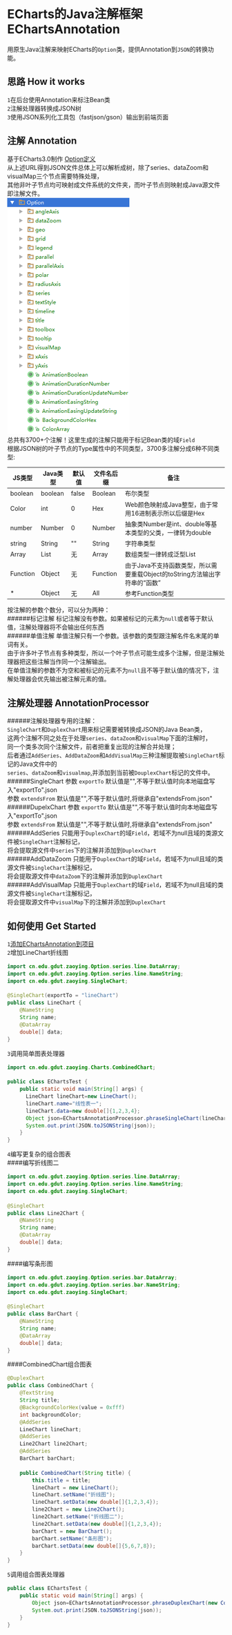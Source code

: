 # ECharts的Java注解框架 EChartsAnnotation
  用原生Java注解来映射ECharts的`Option`类，提供Annotation到`JSON`的转换功能。
  
## 思路 How it works
`1`在后台使用Annotation来标注Bean类  
`2`注解处理器转换成JSON树  
`3`使用JSON系列化工具包（fastjson/gson）输出到前端页面  

## 注解 Annotation
基于ECharts3.0制作
[Option定义](http://echarts.baidu.com/documents/cn/option.json?_v_=1453695515722 "点击下载JSON文件")  
从上述URL得到JSON文件总体上可以解析成树，除了series、dataZoom和visualMap三个节点需要特殊处理，  
其他非叶子节点均可映射成文件系统的文件夹，而叶子节点则映射成Java源文件即注解文件。  
![](/doc/Option_Annotation.png)  
总共有3700+个注解！这里生成的注解只能用于标记Bean类的域`Field`  
根据JSON树的叶子节点的Type属性中的不同类型，3700多注解分成6种不同类型:  

JS类型|Java类型|默认值|文件名后缀|备注
-------|--------|------|----------|----
boolean|boolean|false|Boolean|布尔类型
Color|int|0|Hex|Web颜色映射成Java整型，由于常用16进制表示所以后缀是Hex
number|Number|0|Number|抽象类Number是int、double等基本类型的父类，一律转为double
string|String|""|String|字符串类型
Array|List|无|Array|数组类型一律转成泛型List
Function|Object|无|Function|由于Java不支持函数类型，所以需要重载Object的toString方法输出字符串的“函数”
*|Object|无|All|参考Function类型

按注解的参数个数分，可以分为两种：  
######标记注解
标记注解没有参数。如果被标记的元素为`null`或者等于默认值，注解处理器将不会输出任何东西  
######单值注解
单值注解只有一个参数。该参数的类型跟注解名件名末尾的单词有关。  
由于许多叶子节点有多种类型，所以一个叶子节点可能生成多个注解，但是注解处理器把这些注解当作同一个注解输出。  
在单值注解的参数不为空和被标记的元素不为`null`且不等于默认值的情况下，注解处理器会优先输出被注解元素的值。  
## 注解处理器 AnnotationProcessor
######注解处理器专用的注解：  
`SingleChart`和`DuplexChart`用来标记需要被转换成JSON的Java Bean类，  
这两个注解不同之处在于处理`series`、`dataZoom`和`visualMap`下面的注解时，  
同一个类多次同个注解文件，前者把重复出现的注解合并处理；  
后者通过`AddSeries`、`AddDataZoom`和`AddVisualMap`三种注解提取被`SingleChart`标记的Java文件中的  
`series`、`dataZoom`和`visualmap`,并添加到当前被`DouplexChart`标记的文件中。
######SingleChart
参数 `exportTo` 默认值是"",不等于默认值时向本地磁盘写入"exportTo".json  
参数 `extendsFrom` 默认值是"",不等于默认值时,将继承自"extendsFrom.json"  
######DupelxChart
参数 `exportTo` 默认值是"",不等于默认值时向本地磁盘写入"exportTo".json  
参数 `extendsFrom` 默认值是"",不等于默认值时,将继承自"extendsFrom.json"  
######AddSeries
只能用于`DuplexChart`的域`Field`，若域不为null且域的类源文件被`SingleChart`注解标记，  
将会提取源文件中`series`下的注解并添加到`DuplexChart`  
######AddDataZoom
只能用于`DuplexChart`的域`Field`，若域不为null且域的类源文件被`SingleChart`注解标记，  
将会提取源文件中`dataZoom`下的注解并添加到`DuplexChart`   
######AddVisualMap
只能用于`DuplexChart`的域`Field`，若域不为null且域的类源文件被`SingleChart`注解标记，  
将会提取源文件中`visualMap`下的注解并添加到`DuplexChart`   
## 如何使用 Get Started
`1`[添加EChartsAnnotation到项目](/out/artifacts/EChartsAnnotaion/EChartsAnnotaion.jar)  
`2`增加LineChart折线图
```Java
import cn.edu.gdut.zaoying.Option.series.line.DataArray;
import cn.edu.gdut.zaoying.Option.series.line.NameString;
import cn.edu.gdut.zaoying.SingleChart;

@SingleChart(exportTo = "lineChart")
public class LineChart {
    @NameString
    String name;
    @DataArray
    double[] data;
}
```
`3`调用简单图表处理器
```Java
import cn.edu.gdut.zaoying.Charts.CombinedChart;

public class EChartsTest {
    public static void main(String[] args) {
      LineChart lineChart=new LineChart();
      lineChart.name="线性表一";
      lineChart.data=new double[]{1,2,3,4};
      Object json=EChartsAnnotationProcessor.phraseSingleChart(lineChart);
      System.out.print(JSON.toJSONString(json));
    }
}
```
`4`编写更复杂的组合图表  
####编写折线图二
```Java
import cn.edu.gdut.zaoying.Option.series.line.DataArray;
import cn.edu.gdut.zaoying.Option.series.line.NameString;
import cn.edu.gdut.zaoying.SingleChart;

@SingleChart
public class Line2Chart {
    @NameString
    String name;
    @DataArray
    double[] data;
}
```
####编写条形图
```Java
import cn.edu.gdut.zaoying.Option.series.bar.DataArray;
import cn.edu.gdut.zaoying.Option.series.bar.NameString;
import cn.edu.gdut.zaoying.SingleChart;

@SingleChart
public class BarChart {
    @NameString
    String name;
    @DataArray
    double[] data;
}
```
####CombinedChart组合图表
```Java
@DuplexChart
public class CombinedChart {
    @TextString
    String title;
    @BackgroundColorHex(value = 0xfff)
    int backgroundColor;
    @AddSeries
    LineChart lineChart;
    @AddSeries
    Line2Chart line2Chart;
    @AddSeries
    BarChart barChart;

    public CombinedChart(String title) {
        this.title = title;
        lineChart = new LineChart();
        lineChart.setName("折线图");
        lineChart.setData(new double[]{1,2,3,4});
        line2Chart = new Line2Chart();
        line2Chart.setName("折线图二");
        line2Chart.setData(new double[]{1,2,3,4});
        barChart = new BarChart();
        barChart.setName("条形图");
        barChart.setData(new double[]{5,6,7,8});
    }
}
```
`5`调用组合图表处理器
```Java
public class EChartsTest {
    public static void main(String[] args) {
        Object json=EChartsAnnotationProcessor.phraseDuplexChart(new CombinedChart("组合图表"));
        System.out.print(JSON.toJSONString(json));
    }
}
```
